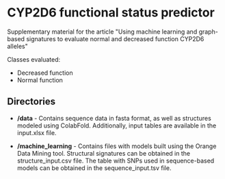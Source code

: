 # CYP2D6 functional status predictor

Supplementary material for the article "Using machine learning and graph-based signatures to evaluate normal and decreased function CYP2D6 alleles"

Classes evaluated:
- Decreased function
- Normal function


## Directories

- **/data** - Contains sequence data in fasta format, as well as structures modeled using ColabFold. Additionally, input tables are available in the input.xlsx file.

- **/machine_learning** - Contains files with models built using the Orange Data Mining tool. Structural signatures can be obtained in the structure_input.csv file. The table with SNPs used in sequence-based models can be obtained in the sequence_input.tsv file.